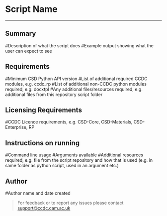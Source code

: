 # Script Name

----

## Summary

\#Description of what the script does
\#Example output showing what the user can expect to see

## Requirements

\#Minimum CSD Python API version
\#List of additional required CCDC modules, e.g. ccdc_rp
\#List of additional non-CCDC python modules required, e.g. docxtpl
\#Any additional files/resources required, e.g. additional files from this repository script folder

## Licensing Requirements

\#CCDC Licence requirements, e.g. CSD-Core, CSD-Materials, CSD-Enterprise, RP

## Instructions on running

\#Command line usage
\#Arguments available
\#Additional resources required, e.g. file from the script repository and how that is used (e.g. in same folder as python script, used in an argument etc.)

## Author

\#Author name and date created

> For feedback or to report any issues please contact [support@ccdc.cam.ac.uk](support@ccdc.cam.ac.uk)